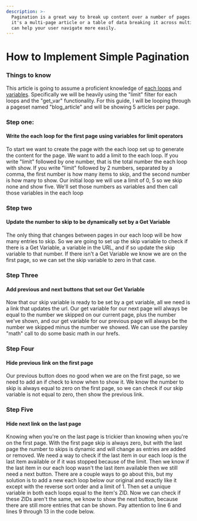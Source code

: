 ```yaml
---
description: >-
  Pagination is a great way to break up content over a number of pages. Whether
  it's a multi-page article or a table of data breaking it across multiple pages
  can help your user navigate more easily.
---
```


# How to Implement Simple Pagination

### Things to know

This article is going to assume a proficient knowledge of [each loops](https://developer.zesty.io/parsley-templating/iteration-or-looping/) and [variables](/guides/understanding-and-using-parsley-variables). Specifically we will be heavily using the "limit" filter for each loops and the "get\_var" functionality. For this guide, I will be looping through a pageset named "blog\_article" and will be showing 5 articles per page.

### Step one:

####  Write the each loop for the first page using variables for limit operators

To start we want to create the page with the each loop set up to generate the content for the page. We want to add a limit to the each loop. If you write "limit" followed by one number, that is the total number the each loop with show. If you write "limit" followed by 2 numbers, separated by a comma, the first number is how many items to skip, and the second number is how many to show. Our initial loop we will use a limit of 0, 5 so we skip none and show five. We'll set those numbers as variables and then call those variables in the each loop

### Step two 

#### Update the number to skip to be dynamically set by a Get Variable

The only thing that changes between pages in our each loop will be how many entries to skip. So we are going to set up the skip variable to check if there is a Get Variable, a variable in the URL, and if so update the skip variable to that number. If there isn't a Get Variable we know we are on the first page, so we can set the skip variable to zero in that case.

### Step Three

#### Add previous and next buttons that set our Get Variable

Now that our skip variable is ready to be set by a get variable, all we need is a link that updates the url. Our get variable for our next page will always be equal to the number we skipped on our current page, plus the number we've shown, and our get variable for our previous page will always be the number we skipped minus the number we showed. We can use the parsley "math" call to do some basic math in our hrefs.

### Step Four 

#### Hide previous link on the first page

Our previous button does no good when we are on the first page, so we need to add an if check to know when to show it. We know the number to skip is always equal to zero on the first page, so we can check if our skip variable is not equal to zero, then show the previous link.

### Step Five 

#### Hide next link on the last page

Knowing when you're on the last page is trickier than knowing when you're on the first page. With the first page skip is always zero, but with the last page the number to skips is dynamic and will change as entries are added or removed. We need a way to check if the last item in our each loop is the last item available or if it was stopped because of the limit. Then we know if the last item in our each loop wasn't the last item available then we still need a next button. There are a couple ways to go about this, but my solution is to add a new each loop below our original and exactly like it except with the reverse sort order and a limit of 1. Then set a unique variable in both each loops equal to the item's ZID. Now we can check if these ZIDs aren't the same, we know to show the next button, because there are still more entries that can be shown. Pay attention to line 6 and lines 9 through 13 in the code below.

### 

